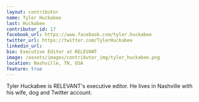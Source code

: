 ```yaml
---
layout: contributor
name: Tyler Huckabee
last: Huckabee
contributor_id: 17
facebook_url: https://www.facebook.com/tyler.huckabee
twitter_url: https://twitter.com/TylerHuckabee
linkedin_url: 
bio: Executive Editor at RELEVANT
image: /assets/images/contributor_img/tyler_huckabee.png
location: Nashville, TN, USA
feature: true
---
```


Tyler Huckabee is RELEVANT's executive editor. He lives in Nashville with his wife, dog and Twitter account.